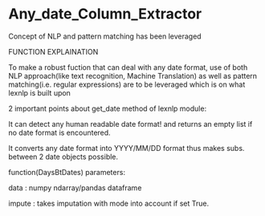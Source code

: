 # Any_date_Column_Extractor
Concept of NLP and pattern matching has been leveraged

FUNCTION EXPLAINATION

To make a robust fuction that can deal with any date format, use of both NLP approach(like text recognition, Machine Translation) as well as pattern matching(i.e. regular expressions) are to be leveraged which is on what lexnlp is built upon

2 important points about get_date method of lexnlp module:

It can detect any human readable date format! and returns an empty list if no date format is encountered.

It converts any date format into YYYY/MM/DD format thus makes subs. between 2 date objects possible.

function(DaysBtDates) parameters:

data : numpy ndarray/pandas dataframe

impute : takes imputation with mode into account if set True.
